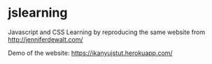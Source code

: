 # jslearning

Javascript and CSS Learning by reproducing the same website from http://jenniferdewalt.com/

Demo of the website: https://ikanyujstut.herokuapp.com/
